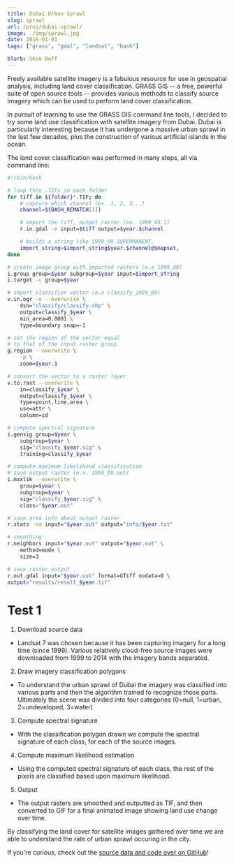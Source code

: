 ```yaml
---
title: Dubai Urban Sprawl
slug: sprawl
url: /proj/dubai-sprawl/
image: ./img/sprawl.jpg
date: 2016-01-01
tags: ["grass", "gdal", "landsat", "bash"]

blurb: Skoo Buff
---
```


Freely available satellite imagery is a fabulous resource for use in geospatial analysis, including land cover classification. GRASS GIS -- a free, powerful suite of open source tools -- provides various methods to classify source imagery which can be used to perform land cover classification.

In pursuit of learning to use the GRASS GIS command line tools, I decided to try some land use classification with satellite imagery from Dubai. Dubai is particularly interesting because it has undergone a massive urban sprawl in the last few decades, plus the construction of various artificial islands in the ocean.

The land cover classification was performed in many steps, all via command line:

```bash
#!/bin/bash

# loop thru .TIFs in each folder
for tiff in ${folder}*.TIF; do
    # capture which channel (ex. 1, 2, 3...)
    channel=${BASH_REMATCH[1]}

    # import the tiff, output raster (ex. 1999_09.1)
    r.in.gdal -e input=$tiff output=$year.$channel

    # builds a string like 1999_09.1@PERMANENT,
    import_string=$import_string$year.$channel@$mapset,
done

# create image group with imported rasters (e.x 1999_09)
i.group group=$year subgroup=$year input=$import_string
i.target -c group=$year

# import classifier vector (e.x classify_1999_09)
v.in.ogr -o --overwrite \
    dsn="classify/classify.shp" \
    output=classify_$year \
    min_area=0.0001 \
    type=boundary snap=-1

# set the region of the vector equal
# to that of the input raster group
g.region --overwrite \
    -p \
    zoom=$year.1

# convert the vector to a raster layer
v.to.rast --overwrite \
    in=classify_$year \
    output=classify_$year \
    type=point,line,area \
    use=attr \
    column=id

# compute spectral signature
i.gensig group=$year \
    subgroup=$year \
    sig="classify_$year.sig" \
    training=classify_$year

# compute maximum-likelihood classification
# save output raster (e.x. 1999_09.out)
i.maxlik --overwrite \
    group=$year \
    subgroup=$year \
    sig="classify_$year.sig" \ 
    class="$year.out"

# save area info about output raster
r.stats -na input="$year.out" output="info/$year.txt"

# smoothing
r.neighbors input="$year.out" output="$year.out" \
    method=mode \
    size=3

# save raster output
r.out.gdal input="$year.out" format=GTiff nodata=0 \ 
output="results/result_$year.tif"
```

# Test 1

1. Download source data

- Landsat 7 was chosen because it has been capturing imagery for a long time (since 1999). Various relatively cloud-free source images were downloaded from 1999 to 2014 with the imagery bands separated.

2. Draw imagery classification polygons

- To understand the urban sprawl of Dubai the imagery was classified into various parts and then the algorithm trained to recognize those parts. Ultimately the scene was divided into four categories (0=null, 1=urban, 2=undeveloped, 3=water)

3. Compute spectral signature

- With the classification polygon drawn we compute the spectral signature of each class, for each of the source images.

4. Compute maximum likelihood estimation

- Using the computed spectral signature of each class, the rest of the pixels are classified based upon maximum likelihood.

5. Output

- The output rasters are smoothed and outputted as TIF, and then converted to GIF for a final animated image showing land use change over time.

By classifying the land cover for satellite images gathered over time we are able to understand the rate of urban sprawl occuring in the city.

If you're curious, check out the [source data and code over on GitHub](https://github.com/1papaya/dubai-sprawl)!
